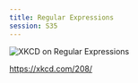 ```yaml
---
title: Regular Expressions
session: S35
---
```


![XKCD on Regular Expressions](https://imgs.xkcd.com/comics/regular_expressions.png)

https://xkcd.com/208/
